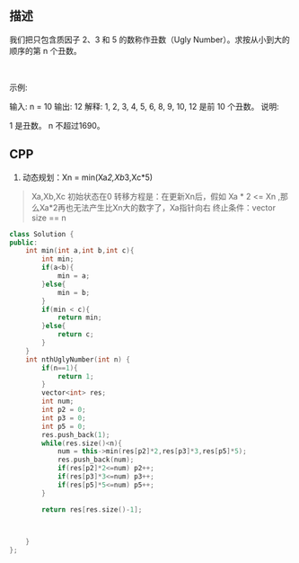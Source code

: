 ## 描述

我们把只包含质因子 2、3 和 5 的数称作丑数（Ugly Number）。求按从小到大的顺序的第 n 个丑数。

 

示例:

输入: n = 10
输出: 12
解释: 1, 2, 3, 4, 5, 6, 8, 9, 10, 12 是前 10 个丑数。
说明:  

1 是丑数。
n 不超过1690。

## CPP

1. 动态规划：Xn = min(Xa*2,Xb*3,Xc*5)
> Xa,Xb,Xc 初始状态在0
> 转移方程是：在更新Xn后，假如 Xa * 2 <= Xn ,那么Xa*2再也无法产生比Xn大的数字了，Xa指针向右
> 终止条件：vector size == n

```cpp
class Solution {
public:
    int min(int a,int b,int c){
        int min;
        if(a<b){
            min = a;
        }else{
            min = b;
        }
        if(min < c){
            return min;
        }else{
            return c;
        }
    }
    int nthUglyNumber(int n) {
        if(n==1){
            return 1;
        }
        vector<int> res;
        int num;
        int p2 = 0;
        int p3 = 0;
        int p5 = 0;
        res.push_back(1);
        while(res.size()<n){
            num = this->min(res[p2]*2,res[p3]*3,res[p5]*5);
            res.push_back(num);
            if(res[p2]*2<=num) p2++;
            if(res[p3]*3<=num) p3++;
            if(res[p5]*5<=num) p5++;
        }

        return res[res.size()-1];
        


    }
};
```